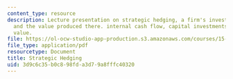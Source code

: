 ```yaml
---
content_type: resource
description: Lecture presentation on strategic hedging, a firm's investment programs
  and the value produced there. internal cash flow, capital investments, and shareholder
  value.
file: https://ol-ocw-studio-app-production.s3.amazonaws.com/courses/15-997-practice-of-finance-advanced-corporate-risk-management-spring-2009/3d9c6c35b0c898fda3d79a8fffc40320_MIT15_997s09_lec04_3.pdf
file_type: application/pdf
resourcetype: Document
title: Strategic Hedging
uid: 3d9c6c35-b0c8-98fd-a3d7-9a8fffc40320
---
```

